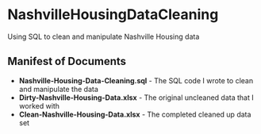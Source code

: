 # NashvilleHousingDataCleaning
Using SQL to clean and manipulate Nashville Housing data

## Manifest of Documents

- **Nashville-Housing-Data-Cleaning.sql** - The SQL code I wrote to clean and manipulate the data
- **Dirty-Nashville-Housing-Data.xlsx** - The original uncleaned data that I worked with
- **Clean-Nashville-Housing-Data.xlsx** - The completed cleaned up data set
